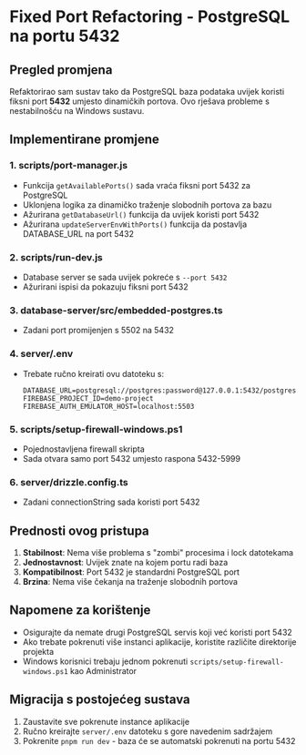 # Fixed Port Refactoring - PostgreSQL na portu 5432

## Pregled promjena

Refaktorirao sam sustav tako da PostgreSQL baza podataka uvijek koristi fiksni port **5432** umjesto dinamičkih portova. Ovo rješava probleme s nestabilnošću na Windows sustavu.

## Implementirane promjene

### 1. **scripts/port-manager.js**
- Funkcija `getAvailablePorts()` sada vraća fiksni port 5432 za PostgreSQL
- Uklonjena logika za dinamičko traženje slobodnih portova za bazu
- Ažurirana `getDatabaseUrl()` funkcija da uvijek koristi port 5432
- Ažurirana `updateServerEnvWithPorts()` funkcija da postavlja DATABASE_URL na port 5432

### 2. **scripts/run-dev.js**
- Database server se sada uvijek pokreće s `--port 5432`
- Ažurirani ispisi da pokazuju fiksni port 5432

### 3. **database-server/src/embedded-postgres.ts**
- Zadani port promijenjen s 5502 na 5432

### 4. **server/.env**
- Trebate ručno kreirati ovu datoteku s:
  ```env
  DATABASE_URL=postgresql://postgres:password@127.0.0.1:5432/postgres
  FIREBASE_PROJECT_ID=demo-project
  FIREBASE_AUTH_EMULATOR_HOST=localhost:5503
  ```

### 5. **scripts/setup-firewall-windows.ps1**
- Pojednostavljena firewall skripta
- Sada otvara samo port 5432 umjesto raspona 5432-5999

### 6. **server/drizzle.config.ts**
- Zadani connectionString sada koristi port 5432

## Prednosti ovog pristupa

1. **Stabilnost**: Nema više problema s "zombi" procesima i lock datotekama
2. **Jednostavnost**: Uvijek znate na kojem portu radi baza
3. **Kompatibilnost**: Port 5432 je standardni PostgreSQL port
4. **Brzina**: Nema više čekanja na traženje slobodnih portova

## Napomene za korištenje

- Osigurajte da nemate drugi PostgreSQL servis koji već koristi port 5432
- Ako trebate pokrenuti više instanci aplikacije, koristite različite direktorije projekta
- Windows korisnici trebaju jednom pokrenuti `scripts/setup-firewall-windows.ps1` kao Administrator

## Migracija s postojećeg sustava

1. Zaustavite sve pokrenute instance aplikacije
2. Ručno kreirajte `server/.env` datoteku s gore navedenim sadržajem
3. Pokrenite `pnpm run dev` - baza će se automatski pokrenuti na portu 5432
